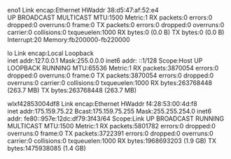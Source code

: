 eno1      Link encap:Ethernet  HWaddr 38:d5:47:af:52:e4  
          UP BROADCAST MULTICAST  MTU:1500  Metric:1
          RX packets:0 errors:0 dropped:0 overruns:0 frame:0
          TX packets:0 errors:0 dropped:0 overruns:0 carrier:0
          collisions:0 txqueuelen:1000 
          RX bytes:0 (0.0 B)  TX bytes:0 (0.0 B)
          Interrupt:20 Memory:fb200000-fb220000 

lo        Link encap:Local Loopback  
          inet addr:127.0.0.1  Mask:255.0.0.0
          inet6 addr: ::1/128 Scope:Host
          UP LOOPBACK RUNNING  MTU:65536  Metric:1
          RX packets:3870054 errors:0 dropped:0 overruns:0 frame:0
          TX packets:3870054 errors:0 dropped:0 overruns:0 carrier:0
          collisions:0 txqueuelen:1000 
          RX bytes:263768448 (263.7 MB)  TX bytes:263768448 (263.7 MB)

wlxf42853004df8 Link encap:Ethernet  HWaddr f4:28:53:00:4d:f8  
          inet addr:175.159.75.22  Bcast:175.159.75.255  Mask:255.255.254.0
          inet6 addr: fe80::957e:12dc:df79:3f43/64 Scope:Link
          UP BROADCAST RUNNING MULTICAST  MTU:1500  Metric:1
          RX packets:5801782 errors:0 dropped:0 overruns:0 frame:0
          TX packets:3722391 errors:0 dropped:0 overruns:0 carrier:0
          collisions:0 txqueuelen:1000 
          RX bytes:1968693203 (1.9 GB)  TX bytes:1475938085 (1.4 GB)

